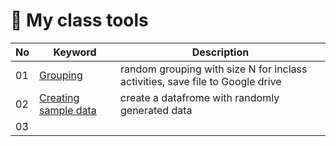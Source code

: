 # 🌿 My class tools

|No|Keyword|Description|
|--|--|--|
|01|[Grouping](https://github.com/MK316/classtools/blob/main/grouping.ipynb)|random grouping with size N for inclass activities, save file to Google drive|
|02|[Creating sample data](https://github.com/MK316/classtools/blob/main/CreateSample.ipynb)|create a datafrome with randomly generated data|
|03|||

